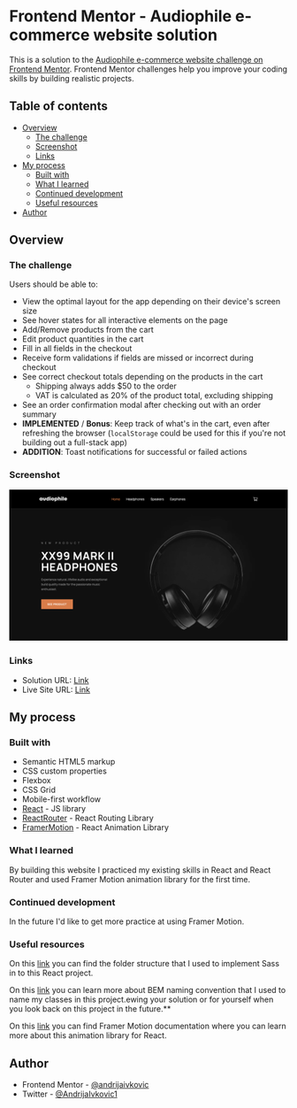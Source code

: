 # Frontend Mentor - Audiophile e-commerce website solution

This is a solution to the [Audiophile e-commerce website challenge on Frontend Mentor](https://www.frontendmentor.io/challenges/audiophile-ecommerce-website-C8cuSd_wx). Frontend Mentor challenges help you improve your coding skills by building realistic projects.

## Table of contents

- [Overview](#overview)
  - [The challenge](#the-challenge)
  - [Screenshot](#screenshot)
  - [Links](#links)
- [My process](#my-process)
  - [Built with](#built-with)
  - [What I learned](#what-i-learned)
  - [Continued development](#continued-development)
  - [Useful resources](#useful-resources)
- [Author](#author)

## Overview

### The challenge

Users should be able to:

- View the optimal layout for the app depending on their device's screen size
- See hover states for all interactive elements on the page
- Add/Remove products from the cart
- Edit product quantities in the cart
- Fill in all fields in the checkout
- Receive form validations if fields are missed or incorrect during checkout
- See correct checkout totals depending on the products in the cart
  - Shipping always adds $50 to the order
  - VAT is calculated as 20% of the product total, excluding shipping
- See an order confirmation modal after checking out with an order summary
- **IMPLEMENTED** / **Bonus**: Keep track of what's in the cart, even after refreshing the browser (`localStorage` could be used for this if you're not building out a full-stack app)
- **ADDITION**: Toast notifications for successful or failed actions

### Screenshot

![](./screenshot.png)

### Links

- Solution URL: [Link](https://www.frontendmentor.io/solutions/audiophile-ecommerce-site-built-using-react-and-sass-LaTOZF1j42)
- Live Site URL: [Link](https://audiophile-ecommerce-site-ai.netlify.app/)

## My process

### Built with

- Semantic HTML5 markup
- CSS custom properties
- Flexbox
- CSS Grid
- Mobile-first workflow
- [React](https://reactjs.org/) - JS library
- [ReactRouter](https://reactrouter.com/en/main) - React Routing Library
- [FramerMotion](https://www.framer.com/motion/) - React Animation Library

### What I learned

By building this website I practiced my existing skills in React and React Router and used Framer Motion animation library for the first time.

### Continued development

In the future I'd like to get more practice at using Framer Motion.

### Useful resources

On this [link](https://dev.to/gedalyakrycer/ohsnap-sass-folder-structure-for-react-483e) you can find the folder structure that I used to implement Sass in to this React project.

On this [link](http://getbem.com/) you can learn more about BEM naming convention that I used to name my classes in this project.ewing your solution or for yourself when you look back on this project in the future.\*\*

On this [link](https://www.framer.com/motion/) you can find Framer Motion documentation where you can learn more about this animation library for React.

## Author

- Frontend Mentor - [@andrijaivkovic](https://www.frontendmentor.io/profile/andrijaivkovic)
- Twitter - [@AndrijaIvkovic1](https://twitter.com/AndrijaIvkovic1)

